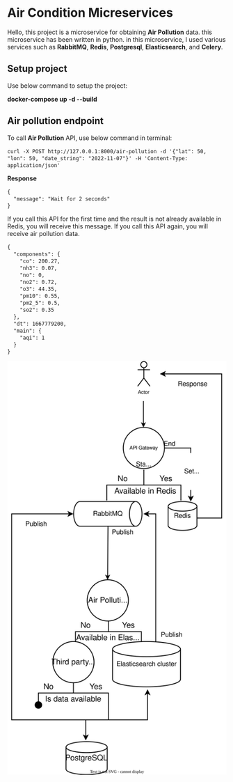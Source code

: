 # Air Condition Micreservices

Hello, this project is a microservice for obtaining **Air Pollution** data. this microservice has been written in python.
in this microservice, I used various services such as **RabbitMQ**, **Redis**, **Postgresql**, **Elasticsearch**, and **Celery**.


## Setup project

Use below command to setup the project:

**docker-compose up -d --build**

## Air pollution endpoint

To call **Air Pollution** API, use below command in terminal: 
```console
curl -X POST http://127.0.0.1:8000/air-pollution -d '{"lat": 50, "lon": 50, "date_string": "2022-11-07"}' -H 'Content-Type: application/json'
```
**Response**
```console
{
  "message": "Wait for 2 seconds"
}
```
If you call this API for the first time and the result is not already available in Redis, you will receive this message.
If you call this API again, you will receive air pollution data.

```console
{
  "components": {
    "co": 200.27,
    "nh3": 0.07,
    "no": 0,
    "no2": 0.72,
    "o3": 44.35,
    "pm10": 0.55,
    "pm2_5": 0.5,
    "so2": 0.35
  },
  "dt": 1667779200,
  "main": {
    "aqi": 1
  }
}
```

<img title="a title" alt="Alt text" src="Diagram.svg">
